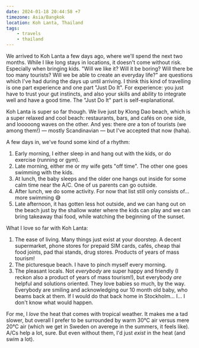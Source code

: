 ```yaml
---
date: 2024-01-18 20:44:58 +7
timezone: Asia/Bangkok
location: Koh Lanta, Thailand
tags:
    - travels
    - thailand
---
```

We arrived to Koh Lanta a few days ago, where we'll spend the next two months. While I like long stays in locations, it doesn't come without risk. Especially when bringing kids. "Will we like it? Will it be boring? Will there be too many tourists? Will we be able to create an everyday life?" are questions which I've had during the days up until arriving. I think this kind of travelling is one part experience and one part "Just Do It". For experience: you just have to trust your gut instincts, and also your skills and ability to integrate well and have a good time. The "Just Do It" part is self-explanational.

Koh Lanta is super so far though. We live just by Klong Dao beach, which is a super relaxed and cool beach: restaurants, bars, and cafés on one side, and looooong waves on the other. And yes: there _are_ a ton of tourists (we among them!) — mostly Scandinavian — but I've accepted that now (haha).

A few days in, we've found some kind of a rhythm:

1. Early morning, I either sleep in and hang out with the kids, or do exercise (running or gym).
2. Late morning, either me or my wife gets "off time". The other one goes swimming with the kids.
3. At lunch, the baby sleeps and the older one hangs out inside for some calm time near the A/C. One of us parents
can go outside.
4. After lunch, we do some activity. For now that list still only consists of… more swimming 😅
6. Late afternoon, it has gotten less hot outside, and we can hang out on the beach just by the shallow water where
the kids can play and we can bring takeaway thai food, while watching the beginning of the sunset.

What I love so far with Koh Lanta:

1. The ease of living. Many things just exist at your doorstep. A decent supermarket, phone stores for prepaid SIM cards, cafés, cheap thai food joints, pad thai stands, drug stores. Products of years of mass tourism!
2. The picturesque beach. I have to pinch myself every morning.
3. The pleasant locals. Not _everybody_ are super happy and friendly (I reckon also a product of years of mass tourism!), but everybody _are_ helpful and solutions oriented. They love babies so much, by the way. Everybody are smiling and acknowledging our 10 month old baby, who beams back at them. If I would do that back home in Stockholm… I… I don't know what would happen.

For me, I _love_ the heat that comes with tropical weather. It makes me a tad slower, but overall I prefer to be surrounded by warm 30°C air versus mere 20°C air (which we get in Sweden on averege in the summers, it feels like). A/Cs help a lot, sure. But even without them, I'd just _exist_ in the heat (and swim a lot).
